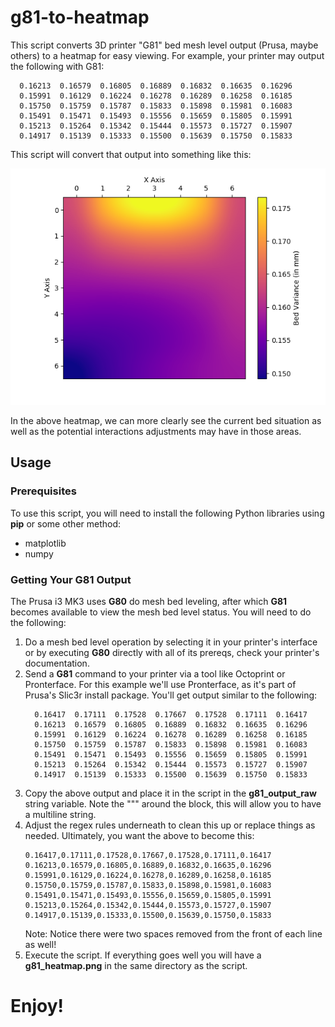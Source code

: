 # g81-to-heatmap
This script converts 3D printer "G81" bed mesh level output (Prusa, maybe others) to a heatmap for easy viewing. For example, your printer may output the following with G81:

```  0.16417  0.17111  0.17528  0.17667  0.17528  0.17111  0.16417
  0.16213  0.16579  0.16805  0.16889  0.16832  0.16635  0.16296
  0.15991  0.16129  0.16224  0.16278  0.16289  0.16258  0.16185
  0.15750  0.15759  0.15787  0.15833  0.15898  0.15981  0.16083
  0.15491  0.15471  0.15493  0.15556  0.15659  0.15805  0.15991
  0.15213  0.15264  0.15342  0.15444  0.15573  0.15727  0.15907
  0.14917  0.15139  0.15333  0.15500  0.15639  0.15750  0.15833
```

This script will convert that output into something like this:

![G81 Heatmap](g81_heatmap.png "G81 Heatmap Example")

In the above heatmap, we can more clearly see the current bed situation as well as the potential interactions adjustments may have in those areas.

## Usage
### Prerequisites
To use this script, you will need to install the following Python libraries using **pip** or some other method:

- matplotlib
- numpy

### Getting Your G81 Output
The Prusa i3 MK3 uses **G80** do mesh bed leveling, after which **G81** becomes available to view the mesh bed level status. You will need to do the following:

1. Do a mesh bed level operation by selecting it in your printer's interface or by executing **G80** directly with all of its prereqs, check your printer's documentation.
2. Send a **G81** command to your printer via a tool like Octoprint or Pronterface. For this example we'll use Pronterface, as it's part of Prusa's Slic3r install package. You'll get output similar to the following:
    ```
      0.16417  0.17111  0.17528  0.17667  0.17528  0.17111  0.16417
      0.16213  0.16579  0.16805  0.16889  0.16832  0.16635  0.16296
      0.15991  0.16129  0.16224  0.16278  0.16289  0.16258  0.16185
      0.15750  0.15759  0.15787  0.15833  0.15898  0.15981  0.16083
      0.15491  0.15471  0.15493  0.15556  0.15659  0.15805  0.15991
      0.15213  0.15264  0.15342  0.15444  0.15573  0.15727  0.15907
      0.14917  0.15139  0.15333  0.15500  0.15639  0.15750  0.15833
    ```
3. Copy the above output and place it in the script in the **g81_output_raw** string variable. Note the """ around the block, this will allow you to have a multiline string.
4. Adjust the regex rules underneath to clean this up or replace things as needed. Ultimately, you want the above to become this:
    ```
    0.16417,0.17111,0.17528,0.17667,0.17528,0.17111,0.16417
    0.16213,0.16579,0.16805,0.16889,0.16832,0.16635,0.16296
    0.15991,0.16129,0.16224,0.16278,0.16289,0.16258,0.16185
    0.15750,0.15759,0.15787,0.15833,0.15898,0.15981,0.16083
    0.15491,0.15471,0.15493,0.15556,0.15659,0.15805,0.15991
    0.15213,0.15264,0.15342,0.15444,0.15573,0.15727,0.15907
    0.14917,0.15139,0.15333,0.15500,0.15639,0.15750,0.15833
    ```
    Note: Notice there were two spaces removed from the front of each line as well!
5. Execute the script. If everything goes well you will have a **g81_heatmap.png** in the same directory as the script.

# Enjoy!
